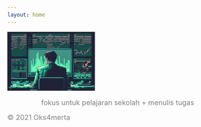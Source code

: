 ```yaml
---
layout: home
---
```


<!-- TradingView Widget BEGIN -->
<div class="tradingview-widget-container">
  <div id="tradingview_9b5c5"></div>
  <div class="tradingview-widget-copyright"><a href="https://id.tradingview.com/" rel="noopener nofollow" target="_blank"></a></div>
  <script type="text/javascript" src="https://s3.tradingview.com/tv.js"></script>
  <script type="text/javascript">
  new TradingView.widget(
  {
  "autosize": true,
  "symbol": "OANDA:XAUUSD",
  "interval": "240",
  "timezone": "Asia/Bangkok",
  "theme": "dark",
  "style": "2",
  "locale": "id",
  "enable_publishing": false,
  "backgroundColor": "rgba(0, 0, 0, 1)",
  "gridColor": "rgba(240, 243, 250, 0)",
  "hide_top_toolbar": true,
  "save_image": false,
  "hide_volume": true,
  "container_id": "tradingview_9b5c5"
}
  );
  </script>
</div>
<!-- TradingView Widget END -->

<script type="text/javascript" src="https://files.coinmarketcap.com/static/widget/coinPriceBlock.js"></script><div id="coinmarketcap-widget-coin-price-block" coins="1,825,6855,5964,74,3718,16086" currency="IDR" theme="dark" transparent="false" show-symbol-logo="true"></div>

<!-- Gambar Dari Root -->
<style>
.custom-image {
  width: 200px;
  height: auto;
}
</style>

<img src="stock.jpg" alt="image" class="custom-image">
<div style="text-align: center;">
<!-- Gambar Dari Root END -->

  <span style="color: gray; font-size: medium;">fokus untuk pelajaran sekolah + menulis tugas</span>
</div>

<span style="color: gray; font-size: medium;"> © 2021 Oks4merta</span>